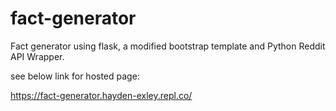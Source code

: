 # fact-generator
Fact generator using flask, a modified bootstrap template and Python Reddit API Wrapper.

see below link for hosted page:

https://fact-generator.hayden-exley.repl.co/
